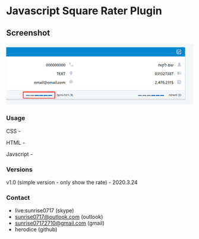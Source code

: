 # Javascript Square Rater Plugin

## Screenshot
![square rater](screenshot.png)

### Usage
CSS - <link rel="stylesheet" href="path/square-rater/square-rater.css">

HTML - <div class="square-rater" data-value="4" data-max="6" data-direction="rtl"></div>

Javscript - <script src="path/square-rater/square-rater.js" type="text/javascript"></script>

### Versions
v1.0 (simple version - only show the rate) - 2020.3.24

### Contact
* live:sunrise0717 (skype)
* sunrise0717@outlook.com (outlook)
* sunrise07172710@gmail.com (gmail)
* herodice (github)